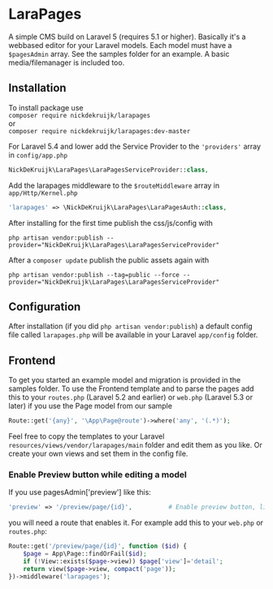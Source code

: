 # LaraPages
A simple CMS build on Laravel 5 (requires 5.1 or higher).
Basically it's a webbased editor for your Laravel models. Each model must have a `$pagesAdmin` array. See the samples folder for an example. A basic media/filemanager is included too.

## Installation
To install package use  
`composer require nickdekruijk/larapages`  
or  
`composer require nickdekruijk/larapages:dev-master`  
  
For Laravel 5.4 and lower add the Service Provider to the `'providers'` array in `config/app.php`
```php
NickDeKruijk\LaraPages\LaraPagesServiceProvider::class,
```

Add the larapages middleware to the `$routeMiddleware` array in `app/Http/Kernel.php`
```php
'larapages' => \NickDeKruijk\LaraPages\LaraPagesAuth::class,
```

After installing for the first time publish the css/js/config with

`php artisan vendor:publish --provider="NickDeKruijk\LaraPages\LaraPagesServiceProvider"`

After a `composer update` publish the public assets again with

`php artisan vendor:publish --tag=public --force --provider="NickDeKruijk\LaraPages\LaraPagesServiceProvider"`

## Configuration
After installation (if you did `php artisan vendor:publish`) a default config file called `larapages.php` will be available in your Laravel `app/config` folder.

## Frontend
To get you started an example model and migration is provided in the samples folder.
To use the Frontend template and to parse the pages add this to your `routes.php` (Laravel 5.2 and earlier) or `web.php` (Laravel 5.3 or later) if you use the Page model from our sample
```php
Route::get('{any}', '\App\Page@route')->where('any', '(.*)');
```
Feel free to copy the templates to your Laravel `resources/views/vendor/larapages/main` folder and edit them as you like. Or create your own views and set them in the config file.

### Enable Preview button while editing a model
If you use pagesAdmin['preview'] like this:
```php
'preview' => '/preview/page/{id}',          # Enable preview button, links to this url
```
you will need a route that enables it. For example add this to your `web.php` or `routes.php`:
```php
Route::get('/preview/page/{id}', function ($id) {
    $page = App\Page::findOrFail($id);
    if (!View::exists($page->view)) $page['view']='detail';
    return view($page->view, compact('page'));
})->middleware('larapages');
```
